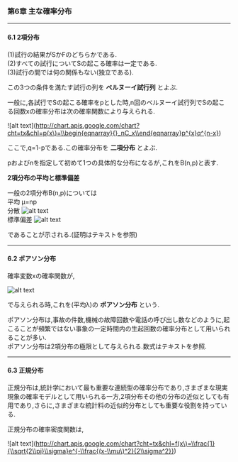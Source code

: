 ### 第6章 主な確率分布  
---
  
#### 6.1 2項分布  

(1)試行の結果がSかFのどちらかである.  
(2)すべての試行についてSの起こる確率は一定である.  
(3)試行の間では何の関係もない(独立である).  

この3つの条件を満たす試行の列を **ベルヌーイ試行列** とよぶ.  

一般に,各試行でSの起こる確率をpとした時,n回のベルヌーイ試行列でSの起こる回数xの確率分布は次の確率関数により与えられる.  

![alt text](http://chart.apis.google.com/chart?cht=tx&chl=p(x\)=\\begin{eqnarray}{}_nC_x\\end{eqnarray}p^{x}q^{n-x})  

ここで,q=1-pである.この確率分布を **二項分布** とよぶ.  

pおよびnを指定して初めて1つの具体的な分布になるが,これをB(n,p)と表す.  

**2項分布の平均と標準偏差**  

一般の2項分布B(n,p)については  
平均  μ=np  
分散  ![alt text](http://chart.apis.google.com/chart?cht=tx&chl=\\sigma^2=npq)  
標準偏差  ![alt text](http://chart.apis.google.com/chart?cht=tx&chl=\\sigma=\\sqrt{npq})  

であることが示される.(証明はテキストを参照)  

---
#### 6.2 ポアソン分布  

確率変数xの確率関数が,  

![alt text](http://chart.apis.google.com/chart?cht=tx&chl=\\frac{\\lambda^x}{x!}e^{-\\lambda})  

で与えられる時,これを(平均λ)の **ポアソン分布** という.  

ポアソン分布は,事故の件数,機械の故障回数や電話の呼び出し数などのように,起こることが頻繁ではない事象の一定時間内の生起回数の確率分布として用いられることが多い.  
ポアソン分布は2項分布の極限として与えられる.数式はテキストを参照.  

---
#### 6.3 正規分布  

正規分布は,統計学において最も重要な連続型の確率分布であり,さまざまな現実現象の確率モデルとして用いられる一方,2項分布その他の分布の近似としても有用であり,さらに,さまざまな統計料の近似的分布としても重要な役割を持っている.  

正規分布の確率密度関数は,  

![alt text](http://chart.apis.google.com/chart?cht=tx&chl=f(x\)=\\frac{1}{\\sqrt{2\\pi}\\sigma}e^{-\\frac{(x-\\mu\)^2}{2\\sigma^2}})  

